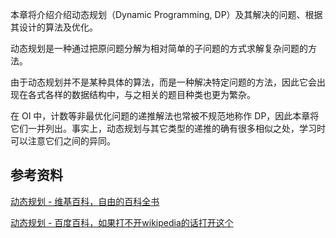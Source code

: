 本章将介绍介绍动态规划（Dynamic Programming, DP）及其解决的问题、根据其设计的算法及优化。

动态规划是一种通过把原问题分解为相对简单的子问题的方式求解复杂问题的方法。

由于动态规划并不是某种具体的算法，而是一种解决特定问题的方法，因此它会出现在各式各样的数据结构中，与之相关的题目种类也更为繁杂。

在 OI 中，计数等非最优化问题的递推解法也常被不规范地称作 DP，因此本章将它们一并列出。事实上，动态规划与其它类型的递推的确有很多相似之处，学习时可以注意它们之间的异同。

## 参考资料

[动态规划 - 维基百科，自由的百科全书](https://zh.wikipedia.org/wiki/动态规划)

[动态规划 - 百度百科，如果打不开wikipedia的话打开这个](https://baike.baidu.com/item/%E5%8A%A8%E6%80%81%E8%A7%84%E5%88%92?fromModule=lemma_search-box)
